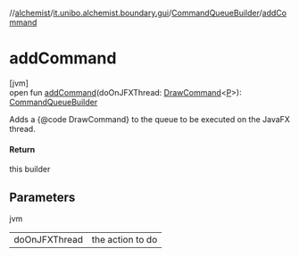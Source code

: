 //[alchemist](../../../index.md)/[it.unibo.alchemist.boundary.gui](../index.md)/[CommandQueueBuilder](index.md)/[addCommand](add-command.md)

# addCommand

[jvm]\
open fun [addCommand](add-command.md)(doOnJFXThread: [DrawCommand](../../it.unibo.alchemist.boundary.interfaces/-draw-command/index.md)<[P](../../it.unibo.alchemist.boundary.gui.effects.json/-effect-group-adapter/index.md)>): [CommandQueueBuilder](index.md)

Adds a {@code DrawCommand} to the queue to be executed on the JavaFX thread.

#### Return

this builder

## Parameters

jvm

| | |
|---|---|
| doOnJFXThread | the action to do |
